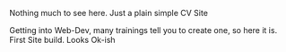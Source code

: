 Nothing much to see here.
Just a plain simple CV Site

Getting into Web-Dev, many trainings tell you to create one, so here it is.
First Site build.
Looks Ok-ish
